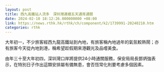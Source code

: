 ```yaml
---
layout: post
title: 西九高鐵站人流多　深圳灣連續五天通宵通關
date: 2024-02-10 18:12:26.000000000 +08:00
link: https://news.rthk.hk/rthk/ch/component/k2/1739991-20240210.htm
categories: rthk
---
```


大年初一，不少旅客經西九龍高鐵站到內地，有旅客稱內地過年的氣氛較熱鬧；亦有旅客今天從內地到港，稱希望趁假期來港觀光及品嚐美食。

由年三十至大年初四，深圳灣口岸將提供24小時通關服務，保安局局長鄧炳強表示，在特別日子作出這類安排屬有備無患，會否恆常化則要考慮多個因素。
